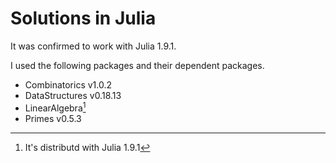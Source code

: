 # Solutions in Julia

It was confirmed to work with Julia 1.9.1.

I used the following packages and their dependent packages.

- Combinatorics v1.0.2
- DataStructures v0.18.13
- LinearAlgebra[^1]
- Primes v0.5.3

[^1]: It's distributd with Julia 1.9.1
